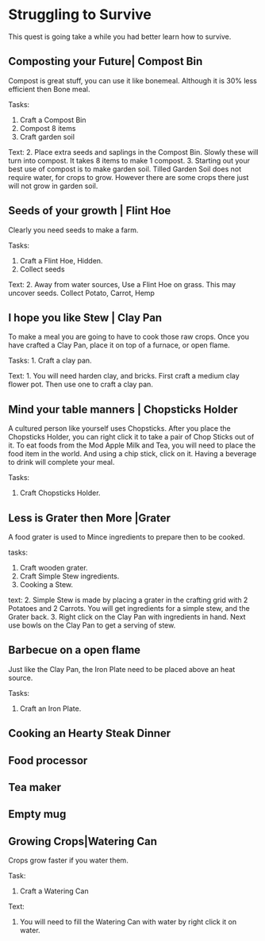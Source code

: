 Struggling to Survive
=====================

This quest is going take a while you had better learn how to survive.

Composting your Future| Compost Bin
-----------------------------------

Compost is great stuff, you can use it like bonemeal. Although it is 30% less efficient then Bone meal.

Tasks:
  1. Craft a Compost Bin
  2. Compost 8 items
  3. Craft garden soil

Text:
  2. Place extra seeds and saplings in the Compost Bin. Slowly these will turn into compost. It takes 8 items to make 1 compost.
  3. Starting out your best use of compost is to make garden soil. Tilled Garden Soil does not require water, for crops to grow.
However there are some crops there just will not grow in garden soil.


Seeds of your growth | Flint Hoe
--------------------------------
Clearly you need seeds to make a farm.

Tasks:
  1. Craft a Flint Hoe, Hidden.
  2. Collect seeds

Text:
  2. Away from water sources, Use a Flint Hoe on grass. This may uncover seeds.
  Collect Potato, Carrot, Hemp

I hope you like Stew | Clay Pan
-------------------------------

  To make a meal you are going to have to cook those raw crops. Once you have crafted a Clay Pan, place it on top of a furnace, or open flame.


  Tasks:
    1. Craft a clay pan.


  Text:
    1. You will need harden clay, and bricks. First craft a medium clay flower pot. Then use one to craft a clay pan.



Mind your table manners | Chopsticks Holder
-----------------------
A cultured person like yourself uses Chopsticks.
After you place the Chopsticks Holder, you can right click it to take a pair of Chop Sticks out of it.
To eat foods from the Mod Apple Milk and Tea, you will need to place the food item in the world. And using a chip stick, click on it. Having a beverage to drink will complete your meal.

Tasks:
 1. Craft Chopsticks Holder.


Less is Grater then More |Grater
-------------------------
A food grater is used to Mince ingredients to prepare then to be cooked.

tasks:
 1. Craft wooden grater.
 2. Craft Simple Stew ingredients.
 3. Cooking a Stew.


text:
 2. Simple Stew is made by placing a grater in the crafting grid with 2 Potatoes and 2 Carrots. You will get ingredients for a simple stew, and the Grater back.
 3. Right click on the Clay Pan with ingredients in hand. Next use bowls on the Clay Pan to get a serving of stew.




Barbecue on a open flame
------------------------

Just like the Clay Pan, the Iron Plate need to be placed above an heat source.

Tasks:
 1. Craft an Iron Plate.


Cooking an Hearty Steak Dinner
------------------------------



Food processor
--------------

Tea maker
---------

Empty mug
---------



  Growing Crops|Watering Can
  --------------------------

  Crops grow faster if you water them.

  Task:
   1. Craft a Watering Can

  Text:
   1. You will need to fill the Watering Can with water by right click it on water.
